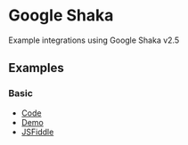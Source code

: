 # Google Shaka

Example integrations using Google Shaka v2.5

## Examples

### Basic

- [Code](./basic.html)
- [Demo](https://prometheantv.github.io/web-examples/shaka/basic.html)
- [JSFiddle](https://jsfiddle.net/prometheantv/n1vobwzp/)
